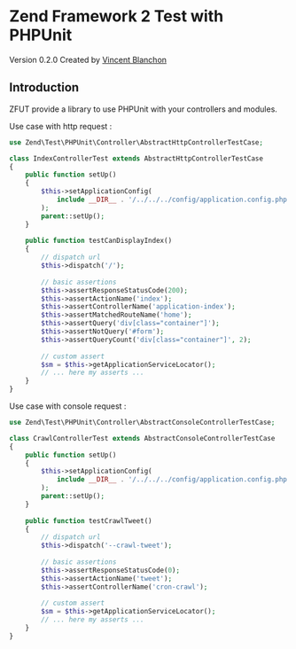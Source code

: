 Zend Framework 2 Test with PHPUnit
==============

Version 0.2.0 Created by [Vincent Blanchon](http://developpeur-zend-framework.fr/)

Introduction
------------

ZFUT provide a library to use PHPUnit with your controllers and modules.

Use case with http request :

```php
use Zend\Test\PHPUnit\Controller\AbstractHttpControllerTestCase;

class IndexControllerTest extends AbstractHttpControllerTestCase
{    
    public function setUp()
    {
        $this->setApplicationConfig(
            include __DIR__ . '/../../../config/application.config.php'
        );
        parent::setUp();
    }
    
    public function testCanDisplayIndex()
    {
        // dispatch url
        $this->dispatch('/');
        
        // basic assertions
        $this->assertResponseStatusCode(200);
        $this->assertActionName('index');
        $this->assertControllerName('application-index');
        $this->assertMatchedRouteName('home');
        $this->assertQuery('div[class="container"]');
        $this->assertNotQuery('#form');
        $this->assertQueryCount('div[class="container"]', 2);
        
        // custom assert
        $sm = $this->getApplicationServiceLocator();
        // ... here my asserts ...
    }
}
```

Use case with console request :

```php
use Zend\Test\PHPUnit\Controller\AbstractConsoleControllerTestCase;

class CrawlControllerTest extends AbstractConsoleControllerTestCase
{    
    public function setUp()
    {
        $this->setApplicationConfig(
            include __DIR__ . '/../../../config/application.config.php'
        );
        parent::setUp();
    }
    
    public function testCrawlTweet()
    {
        // dispatch url
        $this->dispatch('--crawl-tweet');
        
        // basic assertions
        $this->assertResponseStatusCode(0);
        $this->assertActionName('tweet');
        $this->assertControllerName('cron-crawl');
        
        // custom assert
        $sm = $this->getApplicationServiceLocator();
        // ... here my asserts ...
    }
}
```
